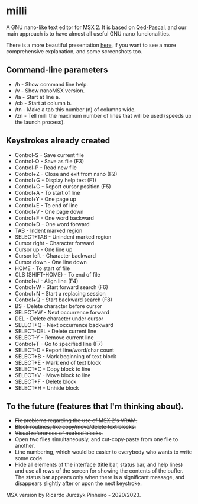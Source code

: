 # milli
A GNU nano-like text editor for MSX 2.
It is based on [Qed-Pascal](http://texteditors.org/cgi-bin/wiki.pl?action=browse&diff=1&id=Qed-Pascal), and our main approach is to have almost all useful GNU nano funcionalities.

There is a more beautiful presentation [here](http://ricardojpinheiro.github.io/nanomsx/), if you want to see a more comprehensive explanation, and some screenshots too.

## Command-line parameters
 - /h 		- Show command line help.
 - /v 		- Show nanoMSX version.
 - /la          - Start at line a.
 - /cb          - Start at column b.
 - /tn          - Make a tab this number (n) of columns wide.
 - /zn   	- Tell milli the maximum number of lines that will be used (speeds up the launch process).

## Keystrokes already created
 - Control-S - Save current file
 - Control-O - Save as file (F3)
 - Control-P - Read new file
 - Control+Z - Close and exit from nano (F2)
 - Control+G - Display help text (F1)
 - Control+C - Report cursor position (F5)
 - Control+A - To start of line
 - Control+Y - One page up
 - Control+E - To end of line
 - Control+V - One page down
 - Control+F - One word backward
 - Control+D - One word forward
 - TAB - Indent marked region
 - SELECT+TAB - Unindent marked region
 - Cursor right - Character forward
 - Cursor up   - One line up
 - Cursor left  - Character backward
 - Cursor down - One line down
 - HOME - To start of file
 - CLS (SHIFT-HOME) - To end of file
 - Control+J - Align line (F4)
 - Control+W - Start forward search (F6)
 - Control+N - Start a replacing session
 - Control+Q - Start backward search (F8)
 - BS - Delete character before cursor
 - SELECT+W - Next occurrence forward
 - DEL - Delete character under cursor
 - SELECT+Q - Next occurrence backward
 - SELECT-DEL - Delete current line
 - SELECT-Y - Remove current line
 - Control+T - Go to specified line (F7)
 - SELECT-D - Report line/word/char count
 - SELECT+B - Mark beginning of text block
 - SELECT+E - Mark end of text block
 - SELECT+C - Copy block to line
 - SELECT+V - Move block to line
 - SELECT+F - Delete block
 - SELECT+H - Unhide block

## To the future (features that I'm thinking about).
- ~~Fix problems regarding the use of MSX 2's VRAM.~~
- ~~Block routines, like copy/move/delete text blocks.~~
- ~~Visual references of marked blocks.~~
- Open two files simultaneously, and cut-copy-paste from one file to another.
- Line numbering, which would be easier to everybody who wants to write some code.
- Hide all elements of the interface (title bar, status bar, and help lines) and use all rows of the screen for showing the contents of the buffer. The status bar appears only when there is a significant message, and disappears slightly after or upon the next keystroke.

MSX version by Ricardo Jurczyk Pinheiro - 2020/2023.